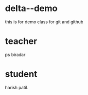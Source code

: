 # delta--demo
this is for demo class for git and github
# teacher
ps biradar
# student
harish patil.
